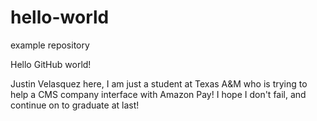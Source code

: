 # hello-world
example repository

Hello GitHub world!

Justin Velasquez here, I am just a student at Texas A&M who is trying to help a CMS company interface with Amazon Pay! I hope I don't fail, and continue on to graduate at last!
